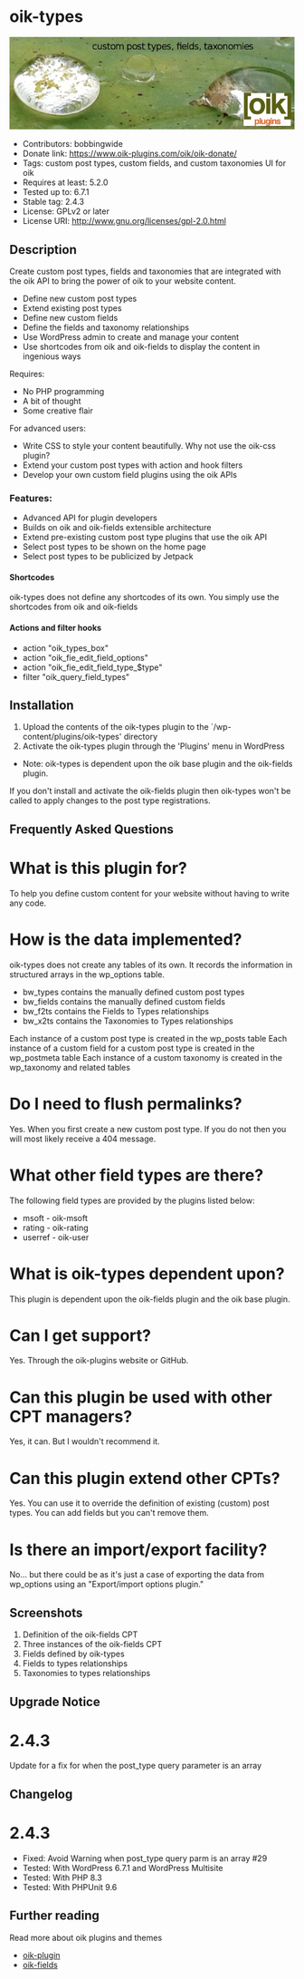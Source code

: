 # oik-types 
![banner](assets/oik-types-banner-772x250.jpg)
* Contributors: bobbingwide
* Donate link: https://www.oik-plugins.com/oik/oik-donate/
* Tags: custom post types, custom fields, and custom taxonomies UI for oik
* Requires at least: 5.2.0
* Tested up to: 6.7.1
* Stable tag: 2.4.3
* License: GPLv2 or later
* License URI: http://www.gnu.org/licenses/gpl-2.0.html

## Description 
Create custom post types, fields and taxonomies that are integrated with the oik API to bring the power of oik to your website content.

* Define new custom post types
* Extend existing post types
* Define new custom fields
* Define the fields and taxonomy relationships
* Use WordPress admin to create and manage your content
* Use shortcodes from oik and oik-fields to display the content in ingenious ways

Requires:

* No PHP programming
* A bit of thought
* Some creative flair

For advanced users:

* Write CSS to style your content beautifully. Why not use the oik-css plugin?
* Extend your custom post types with action and hook filters
* Develop your own custom field plugins using the oik APIs

### Features:
* Advanced API for plugin developers
* Builds on oik and oik-fields extensible architecture
* Extend pre-existing custom post type plugins that use the oik API
* Select post types to be shown on the home page
* Select post types to be publicized by Jetpack

#### Shortcodes 
oik-types does not define any shortcodes of its own. You simply use the shortcodes from oik and oik-fields

#### Actions and filter hooks 
* action "oik_types_box"
* action "oik_fie_edit_field_options"
* action "oik_fie_edit_field_type_$type"
* filter "oik_query_field_types"

## Installation 
1. Upload the contents of the oik-types plugin to the `/wp-content/plugins/oik-types' directory
1. Activate the oik-types plugin through the 'Plugins' menu in WordPress

* Note: oik-types is dependent upon the oik base plugin and the oik-fields plugin.

If you don't install and activate the oik-fields plugin then oik-types won't be called to apply changes to the post type registrations.

## Frequently Asked Questions 

# What is this plugin for? 
To help you define custom content for your website without having to write any code.

# How is the data implemented? 

oik-types does not create any tables of its own.
It records the information in structured arrays in the wp_options table.

* bw_types contains the manually defined custom post types
* bw_fields contains the manually defined custom fields
* bw_f2ts contains the Fields to Types relationships
* bw_x2ts contains the Taxonomies to Types relationships

Each instance of a custom post type is created in the wp_posts table
Each instance of a custom field for a custom post type is created in the wp_postmeta table
Each instance of a custom taxonomy is created in the wp_taxonomy and related tables

# Do I need to flush permalinks? 
Yes. When you first create a new custom post type.
If you do not then you will most likely receive a 404 message.

# What other field types are there? 
The following field types are provided by the plugins listed below:

* msoft   - oik-msoft
* rating  - oik-rating
* userref - oik-user

# What is oik-types dependent upon? 
This plugin is dependent upon the oik-fields plugin and the oik base plugin.

# Can I get support? 
Yes. Through the oik-plugins website or GitHub.

# Can this plugin be used with other CPT managers? 
Yes, it can. But I wouldn't recommend it.

# Can this plugin extend other CPTs? 
Yes. You can use it to override the definition of existing (custom) post types.
You can add fields but you can't remove them.

# Is there an import/export facility? 
No... but there could be as it's just a case of exporting the data from wp_options using an "Export/import options plugin."

## Screenshots 
1. Definition of the oik-fields CPT
2. Three instances of the oik-fields CPT
3. Fields defined by oik-types
4. Fields to types relationships
5. Taxonomies to types relationships

## Upgrade Notice 
# 2.4.3 
Update for a fix for when the post_type query parameter is an array

## Changelog 
# 2.4.3 
* Fixed: Avoid Warning when post_type query parm is an array #29
* Tested: With WordPress 6.7.1 and WordPress Multisite
* Tested: With PHP 8.3
* Tested: With PHPUnit 9.6

## Further reading 
Read more about oik plugins and themes
* [oik-plugin](https://www.oik-plugins.com)
* [oik-fields](https://www.oik-plugins.com/oik-plugins/oik-fields)
